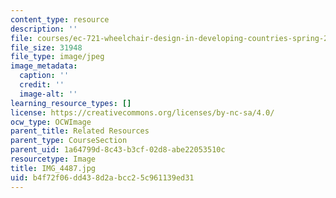 ```yaml
---
content_type: resource
description: ''
file: courses/ec-721-wheelchair-design-in-developing-countries-spring-2009/b4f72f06dd438d2abcc25c961139ed31_IMG_4487.jpg
file_size: 31948
file_type: image/jpeg
image_metadata:
  caption: ''
  credit: ''
  image-alt: ''
learning_resource_types: []
license: https://creativecommons.org/licenses/by-nc-sa/4.0/
ocw_type: OCWImage
parent_title: Related Resources
parent_type: CourseSection
parent_uid: 1a64799d-8c43-b3cf-02d8-abe22053510c
resourcetype: Image
title: IMG_4487.jpg
uid: b4f72f06-dd43-8d2a-bcc2-5c961139ed31
---
```

